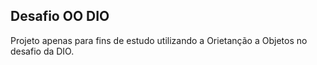 ## Desafio OO DIO

Projeto apenas para fins de estudo utilizando a Orietanção a Objetos no desafio da DIO.
